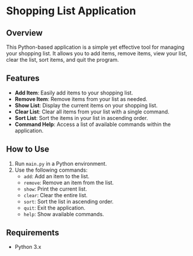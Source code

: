 # Shopping List Application

## Overview
This Python-based application is a simple yet effective tool for managing your shopping list. It allows you to add items, remove items, view your list, clear the list, sort items, and quit the program.

## Features
- **Add Item**: Easily add items to your shopping list.
- **Remove Item**: Remove items from your list as needed.
- **Show List**: Display the current items on your shopping list.
- **Clear List**: Clear all items from your list with a single command.
- **Sort List**: Sort the items in your list in ascending order.
- **Command Help**: Access a list of available commands within the application.

## How to Use
1. Run `main.py` in a Python environment.
2. Use the following commands:
   - `add`: Add an item to the list.
   - `remove`: Remove an item from the list.
   - `show`: Print the current list.
   - `clear`: Clear the entire list.
   - `sort`: Sort the list in ascending order.
   - `quit`: Exit the application.
   - `help`: Show available commands.

## Requirements
- Python 3.x
